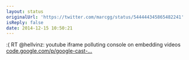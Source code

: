 ```yaml
---
layout: status
originalUrl: 'https://twitter.com/marcgg/status/544444345865482241'
isReply: false
date: 2014-12-15 10:50:21
---
```


:( RT @hellvinz: youtube iframe polluting console on embedding videos [code.google.com/p/google-cast-…](https://code.google.com/p/google-cast-sdk/issues/detail?id=309)
